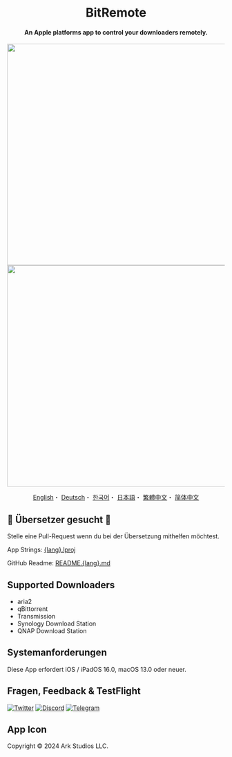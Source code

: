 <h1 align="center">BitRemote</h1>

<h4 align="center">An Apple platforms app to control your downloaders remotely.</h4>

<p align="center">
<img src="https://user-images.githubusercontent.com/31207151/229284410-56e3b2c0-8aa3-4650-8e8a-05b14ba9f70b.png#gh-light-mode-only" width="512"></img>
<img src="https://user-images.githubusercontent.com/31207151/229284414-977bb152-2879-44b8-b67a-cb4223751fb5.png#gh-dark-mode-only" width="512"></img>
</p>

<p align="center">
  <a href="/README.md">English</a>・
  <a href="/READMEs/README.de.md">Deutsch</a>・
  <a href="/READMEs/README.ko.md">한국어</a>・
  <a href="/READMEs/README.jpn.md">日本語</a>・
  <a href="/READMEs/README.cht.md">繁體中文</a>・
  <a href="/READMEs/README.chs.md">简体中文</a>
</p>

## 📢 Übersetzer gesucht 📢
Stelle eine Pull-Request wenn du bei der Übersetzung mithelfen möchtest.

App Strings: [{lang}.lproj](/Strings)

GitHub Readme: [README.{lang}.md](/READMEs)

## Supported Downloaders
- aria2
- qBittorrent
- Transmission
- Synology Download Station
- QNAP Download Station

## Systemanforderungen
Diese App erfordert iOS / iPadOS 16.0, macOS 13.0 oder neuer.

## Fragen, Feedback & TestFlight
[![Twitter](https://img.shields.io/badge/Twitter-2CA5E0?style=for-the-badge&logo=twitter&logoColor=white)](https://twitter.com/bitremote)
[![Discord](https://img.shields.io/badge/Discord-7289DA?style=for-the-badge&logo=discord&logoColor=white)](https://discord.gg/x5TP2z6cFj)
[![Telegram](https://img.shields.io/badge/Telegram-858585?style=for-the-badge&logo=telegram&logoColor=white)](https://t.me/bitremote)

## App Icon
Copyright © 2024 Ark Studios LLC.
